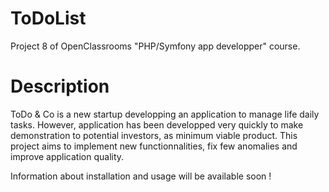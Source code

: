 # ToDoList

Project 8 of OpenClassrooms "PHP/Symfony app developper" course.

# Description

ToDo & Co is a new startup developping an application to manage life daily tasks. However, application has been developped very quickly to make demonstration to potential investors, as minimum viable product.
This project aims to implement new functionnalities, fix few anomalies and improve application quality.

Information about installation and usage will be available soon !